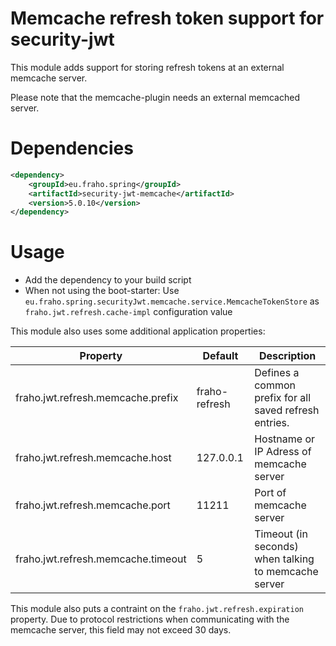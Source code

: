 # Memcache refresh token support for security-jwt

This module adds support for storing refresh tokens at an external memcache server.

Please note that the memcache-plugin needs an external memcached server.

# Dependencies
```xml
<dependency>
    <groupId>eu.fraho.spring</groupId>
    <artifactId>security-jwt-memcache</artifactId>
    <version>5.0.10</version>
</dependency>
```

# Usage
* Add the dependency to your build script
* When not using the boot-starter: Use ```eu.fraho.spring.securityJwt.memcache.service.MemcacheTokenStore``` as ```fraho.jwt.refresh.cache-impl``` configuration value

This module also uses some additional application properties:

| Property                           | Default       | Description                                            |
|------------------------------------|---------------|--------------------------------------------------------|
| fraho.jwt.refresh.memcache.prefix  | fraho-refresh | Defines a common prefix for all saved refresh entries. |
| fraho.jwt.refresh.memcache.host    | 127.0.0.1     | Hostname or IP Adress of memcache server               |
| fraho.jwt.refresh.memcache.port    | 11211         | Port of memcache server                                |
| fraho.jwt.refresh.memcache.timeout | 5             | Timeout (in seconds) when talking to memcache server   |

This module also puts a contraint on the ```fraho.jwt.refresh.expiration``` property.
Due to protocol restrictions when communicating with the memcache server,
this field may not exceed 30 days.
